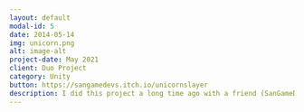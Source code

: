 ```yaml
---
layout: default
modal-id: 5
date: 2014-05-14
img: unicorn.png
alt: image-alt
project-date: May 2021
client: Duo Project
category: Unity
button: https://sangamedevs.itch.io/unicornslayer
description: I did this project a long time ago with a friend (SanGameDev) from college, one of the first games we have ever made in our career, good enough to show where we started as developers almost 4 years ago.
---
```

